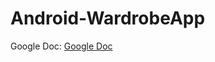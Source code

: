 # Android-WardrobeApp

Google Doc: [Google Doc](https://docs.google.com/document/d/1TgpAlOo-75swnEC3BHXpXg_tLJJyE6qNpKuWPKHD9y0/edit?ts=5886df55#heading=h.l7i2qhmldo1a)
